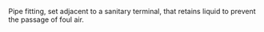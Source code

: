 Pipe fitting, set adjacent to a sanitary terminal, that retains liquid to prevent the passage of foul air.